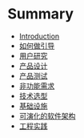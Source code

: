 # Summary

* [Introduction](README.md)
* [如何做引导](how-to-facilitate/README.md)
* [用户研究]()
* [产品设计]()
* [产品测试]()
* [非功能需求]()
* [技术选型]()
* [基础设施]()
* [可演化的软件架构]()
* [工程实践]()